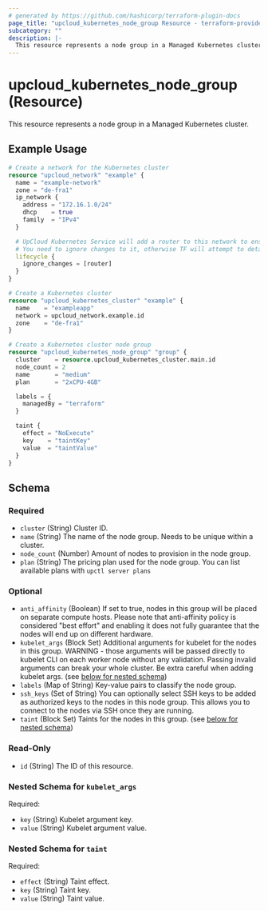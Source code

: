```yaml
---
# generated by https://github.com/hashicorp/terraform-plugin-docs
page_title: "upcloud_kubernetes_node_group Resource - terraform-provider-upcloud"
subcategory: ""
description: |-
  This resource represents a node group in a Managed Kubernetes cluster.
---
```


# upcloud_kubernetes_node_group (Resource)

This resource represents a node group in a Managed Kubernetes cluster.

## Example Usage

```terraform
# Create a network for the Kubernetes cluster
resource "upcloud_network" "example" {
  name = "example-network"
  zone = "de-fra1"
  ip_network {
    address = "172.16.1.0/24"
    dhcp    = true
    family  = "IPv4"
  }

  # UpCloud Kubernetes Service will add a router to this network to ensure cluster networking is working as intended.
  # You need to ignore changes to it, otherwise TF will attempt to detach the router on subsequent applies
  lifecycle {
    ignore_changes = [router]
  }
}

# Create a Kubernetes cluster
resource "upcloud_kubernetes_cluster" "example" {
  name    = "exampleapp"
  network = upcloud_network.example.id
  zone    = "de-fra1"
}

# Create a Kubernetes cluster node group
resource "upcloud_kubernetes_node_group" "group" {
  cluster    = resource.upcloud_kubernetes_cluster.main.id
  node_count = 2
  name       = "medium"
  plan       = "2xCPU-4GB"

  labels = {
    managedBy = "terraform"
  }

  taint {
    effect = "NoExecute"
    key    = "taintKey"
    value  = "taintValue"
  }
}
```

<!-- schema generated by tfplugindocs -->
## Schema

### Required

- `cluster` (String) Cluster ID.
- `name` (String) The name of the node group. Needs to be unique within a cluster.
- `node_count` (Number) Amount of nodes to provision in the node group.
- `plan` (String) The pricing plan used for the node group. You can list available plans with `upctl server plans`

### Optional

- `anti_affinity` (Boolean) If set to true, nodes in this group will be placed on separate compute hosts.
				Please note that anti-affinity policy is considered "best effort" and enabling it does not fully guarantee that the nodes will end up on different hardware.
- `kubelet_args` (Block Set) Additional arguments for kubelet for the nodes in this group. WARNING - those arguments will be passed directly to kubelet CLI on each worker node without any validation. Passing invalid arguments can break your whole cluster. Be extra careful when adding kubelet args. (see [below for nested schema](#nestedblock--kubelet_args))
- `labels` (Map of String) Key-value pairs to classify the node group.
- `ssh_keys` (Set of String) You can optionally select SSH keys to be added as authorized keys to the nodes in this node group. This allows you to connect to the nodes via SSH once they are running.
- `taint` (Block Set) Taints for the nodes in this group. (see [below for nested schema](#nestedblock--taint))

### Read-Only

- `id` (String) The ID of this resource.

<a id="nestedblock--kubelet_args"></a>
### Nested Schema for `kubelet_args`

Required:

- `key` (String) Kubelet argument key.
- `value` (String) Kubelet argument value.


<a id="nestedblock--taint"></a>
### Nested Schema for `taint`

Required:

- `effect` (String) Taint effect.
- `key` (String) Taint key.
- `value` (String) Taint value.



